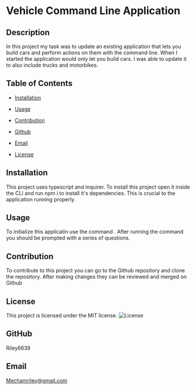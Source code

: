 # Vehicle Command Line Application
## Description 
In this project my task was to update an existing application that lets you build cars and perform actions on them with the command line. When I started the application would only let you build cars. I was able to update it to also include trucks and motorbikes. 
## Table of Contents
* [Installation](#installation)
* [Usage](#usage)
* [Contribution](#contribution)
* [Github](#github)
* [Email](#email)

* [License](#license)

## Installation
This project uses typescript and inquirer. To install this project open it inside the CLI and run npm i to install it's dependencies. This is crucial to the application running properly.
## Usage
To initialize this applicatin use the command <npm run start>. After running the command you should be prompted with a series of questions.
## Contribution
To contribute to this project you can go to the Github repository and clone the repository. After making changes they can be reviewed and merged on Github
## License
This project is licensed under the MIT license.
![License](https://img.shields.io/badge/License-MIT-yellow.svg)
## GitHub
Riley6639
## Email
Mechamriley@gmail.com
